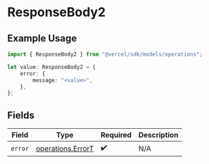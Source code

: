 # ResponseBody2

## Example Usage

```typescript
import { ResponseBody2 } from "@vercel/sdk/models/operations";

let value: ResponseBody2 = {
    error: {
        message: "<value>",
    },
};
```

## Fields

| Field                                                  | Type                                                   | Required                                               | Description                                            |
| ------------------------------------------------------ | ------------------------------------------------------ | ------------------------------------------------------ | ------------------------------------------------------ |
| `error`                                                | [operations.ErrorT](../../models/operations/errort.md) | :heavy_check_mark:                                     | N/A                                                    |